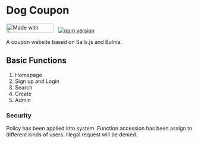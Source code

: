 # Dog Coupon

<a href="https://bulma.io"> <img src="https://bulma.io/images/made-with-bulma--dark.png" alt="Made with Bulma" width="128" height="24"></a> &nbsp; [![npm version](https://badge.fury.io/js/sails.svg)](https://badge.fury.io/js/sails)



A coupon website based on Sails.js and Bulma.

## Basic Functions
1. Homepage
2. Sign up and Login
3. Search
4. Create
5. Admin

### Security
Policy has been applied into system. Function accession has been assign to different kinds of users. Illegal request will be denied.
